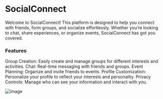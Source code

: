 <h1>SocialConnect</h1>
Welcome to SocialConnect! This platform is designed to help you connect with friends, form groups, and socialize effortlessly. Whether you’re looking to chat, share experiences, or organize events, SocialConnect has got you covered.

<h3>Features</h3>
Group Creation: Easily create and manage groups for different interests and activities.
Chat: Real-time messaging with friends and groups.
Event Planning: Organize and invite friends to events.
Profile Customization: Personalize your profile to reflect your interests and personality.
Privacy Controls: Manage who can see your information and interact with you.


![image](https://github.com/user-attachments/assets/f6d5a26f-c2fc-4c42-aaf5-8c1bb5fc7338)
